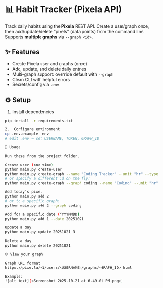# 📊 Habit Tracker (Pixela API)

Track daily habits using the **Pixela** REST API.
Create a user/graph once, then add/update/delete “pixels” (data points) from the command line.
Supports **multiple graphs** via `--graph <id>`.

## ✨ Features
- Create Pixela user and graphs (once)
- Add, update, and delete daily entries
- Multi-graph support: override default with `--graph`
- Clean CLI with helpful errors
- Secrets/config via `.env`

## ⚙️ Setup
1) Install dependencies
```bash
pip install -r requirements.txt

2.	Configure environment
cp .env.example .env
# edit .env → set USERNAME, TOKEN, GRAPH_ID

🚀 Usage

Run these from the project folder.

Create user (one-time)
python main.py create-user
python main.py create-graph --name "Coding Tracker" --unit "hr" --type float --color sora
# or specify a different id on the fly:
python main.py create-graph --graph coding --name "Coding" --unit "hr" --type float --color sora

Add today’s pixel
python main.py add 2
# or to a specific graph:
python main.py add 2 --graph coding

Add for a specific date (YYYYMMDD)
python main.py add 1 --date 20251021

Update a day
python main.py update 20251021 3

Delete a day
python main.py delete 20251021

🌐 View your graph

Graph URL format:
https://pixe.la/v1/users/<USERNAME>/graphs/<GRAPH_ID>.html

Example:
![alt text](<Screenshot 2025-10-21 at 6.49.01 PM.png>)
